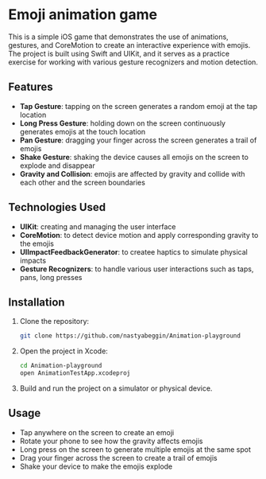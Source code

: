 # Emoji animation game

This is a simple iOS game that demonstrates the use of animations, gestures, and CoreMotion to create an interactive experience with emojis. The project is built using Swift and UIKit, and it serves as a practice exercise for working with various gesture recognizers and motion detection.

## Features

- **Tap Gesture**: tapping on the screen generates a random emoji at the tap location
- **Long Press Gesture**: holding down on the screen continuously generates emojis at the touch location
- **Pan Gesture**: dragging your finger across the screen generates a trail of emojis
- **Shake Gesture**: shaking the device causes all emojis on the screen to explode and disappear
- **Gravity and Collision**: emojis are affected by gravity and collide with each other and the screen boundaries

## Technologies Used

- **UIKit**: creating and managing the user interface
- **CoreMotion**: to detect device motion and apply corresponding gravity to the emojis
- **UIImpactFeedbackGenerator**: to createe haptics to simulate physical impacts
- **Gesture Recognizers**: to handle various user interactions such as taps, pans, long presses

## Installation

1. Clone the repository:

   ```bash
   git clone https://github.com/nastyabeggin/Animation-playground
   ```

2. Open the project in Xcode:

   ```bash
   cd Animation-playground
   open AnimationTestApp.xcodeproj
   ```

3. Build and run the project on a simulator or physical device.

## Usage

- Tap anywhere on the screen to create an emoji
- Rotate your phone to see how the gravity affects emojis
- Long press on the screen to generate multiple emojis at the same spot
- Drag your finger across the screen to create a trail of emojis
- Shake your device to make the emojis explode

